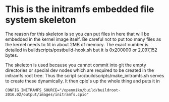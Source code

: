 # This is the initramfs embedded file system skeleton

The reason for this skeleton is so you can put files in here that will be embedded in the kernel image itself. Be careful not to put too many files as the kernel needs to fit in about 2MB of memory. The exact number is detailed in buildscripts/postbuild-hook.sh but it is 0x200000 or 2,097,152 bytes.

The skeleton is used because you cannot commit into git the empty directories or special dev nodes which are required to be created in the initramfs root tree. Thus the script src/buildscripts/make_initramfs.sh serves to create these dynamically. It then cpio's up the whole thing and puts it in

```
CONFIG_INITRAMFS_SOURCE="/openmiko/build/buildroot-2016.02/output/images/initramfs.cpio"
```
